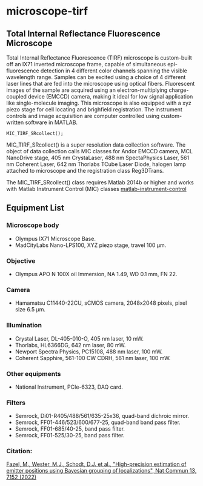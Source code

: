 # microscope-tirf
## Total Internal Reflectance Fluorescence Microscope
Total Internal Reflectance Fluorescence (TIRF) microscope is custom-built off an IX71 inverted microscope frame, capable of simultaneous epi-fluorescence detection in 4 different color channels spanning the visible wavelength range. Samples can be excited using a choice of 4 different laser lines that are fed into the microscope using optical fibers. Fluorescent images of the sample are acquired using an electron-multiplying charge-coupled device (EMCCD) camera, making it ideal for low signal application like single-molecule imaging. This microscope is also equipped with a xyz piezo stage for cell locating and brighfield registration. The instrument controls and image acquisition are computer controlled using custom-written software in MATLAB. 
```
MIC_TIRF_SRcollect();
```
MIC_TIRF_SRcollect() is a super resolution data collection software. The object of data collection calls MIC classes for Andor EMCCD camera, MCL NanoDrive stage, 405 nm CrystaLaser, 488 nm SpectaPhysics Laser, 561 nm Coherent Laser, 642 nm Thorlabs TCube Laser Diode, halogen lamp attached to microscope and the registration class Reg3DTrans.

The MIC_TIRF_SRcollect() class requires Matlab 2014b or higher and works with Matlab Instrument Control (MIC) classes [matlab-instrument-control](https://github.com/LidkeLab/matlab-instrument-control/tree/main)

## Equipment List
### Microscope body
- Olympus IX71 Microscope Base.
- MadCityLabs Nano-LPS100, XYZ piezo stage, travel 100 $\mathrm{\mu m}$.
### Objective
- Olympus APO N 100X oil Immersion, NA 1.49, WD 0.1 mm, FN 22.
### Camera
- Hamamatsu C11440-22CU, sCMOS camera, 2048x2048 pixels, pixel size 6.5 $\mathrm{\mu m}$.
### Illumination
- Crystal Laser, DL-405-010-O, 405 nm laser, 10 mW.
- Thorlabs, HL6366DG, 642 nm laser, 80 mW.
- Newport Spectra Physics, PC15108, 488 nm laser, 100 mW.
- Coherent Sapphire, 561-100 CW CDRH, 561 nm laser, 100 mW.
### Other equipments
- National Instrument, PCIe-6323, DAQ card.
### Filters
- Semrock, Di01-R405/488/561/635-25x36, quad-band dichroic mirror.
- Semrock, FF01-446/523/600/677-25, quad-band band pass filter.
- Semrock, FF01-685/40-25, band pass filter.
- Semrock, FF01-525/30-25, band pass filter.

### Citation:
[Fazel, M., Wester, M.J., Schodt, D.J. et al., "High-precision estimation of emitter positions using Bayesian grouping of localizations", Nat Commun 13, 7152 (2022)](https://doi.org/10.1038/s41467-022-34894-2)